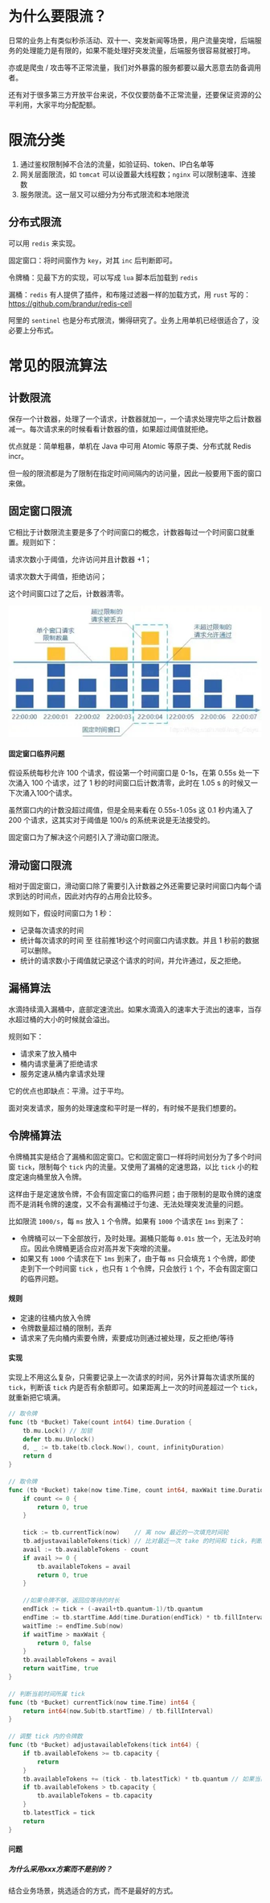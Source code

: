 # 为什么要限流？

日常的业务上有类似秒杀活动、双十一、突发新闻等场景，用户流量突增，后端服务的处理能力是有限的，如果不能处理好突发流量，后端服务很容易就被打垮。

亦或是爬虫 / 攻击等不正常流量，我们对外暴露的服务都要以最大恶意去防备调用者。

还有对于很多第三方开放平台来说，不仅仅要防备不正常流量，还要保证资源的公平利用，大家平均分配配额。





# 限流分类

1. 通过鉴权限制掉不合法的流量，如验证码、token、IP白名单等
2. 网关层面限流，如 `tomcat` 可以设置最大线程数；`nginx` 可以限制速率、连接数
3. 服务限流。这一层又可以细分为分布式限流和本地限流



## 分布式限流

可以用 `redis` 来实现。

固定窗口：将时间窗作为 `key`，对其 `inc` 后判断即可。

令牌桶：见最下方的实现，可以写成 `lua` 脚本后加载到 `redis`

漏桶：`redis` 有人提供了插件，和布隆过滤器一样的加载方式，用 `rust` 写的：https://github.com/brandur/redis-cell

阿里的 `sentinel` 也是分布式限流，懒得研究了。业务上用单机已经很适合了，没必要上分布式。





# 常见的限流算法



## 计数限流

保存一个计数器，处理了一个请求，计数器就加一，一个请求处理完毕之后计数器减一。每次请求来的时候看看计数器的值，如果超过阈值就拒绝。

优点就是：简单粗暴，单机在 Java 中可用 Atomic 等原子类、分布式就 Redis incr。

但一般的限流都是为了限制在指定时间间隔内的访问量，因此一般要用下面的窗口来做。





## 固定窗口限流

它相比于计数限流主要是多了个时间窗口的概念，计数器每过一个时间窗口就重置。规则如下：

请求次数小于阈值，允许访问并且计数器 +1；

请求次数大于阈值，拒绝访问；

这个时间窗口过了之后，计数器清零。

![img](assets/5e5160346bc5ec9d7437aede368d4188.png)



#### 固定窗口临界问题

假设系统每秒允许 100 个请求，假设第一个时间窗口是 0-1s，在第 0.55s 处一下次涌入 100 个请求，过了 1 秒的时间窗口后计数清零，此时在 1.05 s 的时候又一下次涌入100个请求。

虽然窗口内的计数没超过阈值，但是全局来看在 0.55s-1.05s 这 0.1 秒内涌入了 200 个请求，这其实对于阈值是 100/s 的系统来说是无法接受的。

固定窗口为了解决这个问题引入了滑动窗口限流。





## 滑动窗口限流

相对于固定窗口，滑动窗口除了需要引入计数器之外还需要记录时间窗口内每个请求到达的时间点，因此对内存的占用会比较多。

规则如下，假设时间窗口为 1 秒：

- 记录每次请求的时间
- 统计每次请求的时间 至 往前推1秒这个时间窗口内请求数。并且 1 秒前的数据可以删除。
- 统计的请求数小于阈值就记录这个请求的时间，并允许通过，反之拒绝。





## 漏桶算法

水滴持续滴入漏桶中，底部定速流出。如果水滴滴入的速率大于流出的速率，当存水超过桶的大小的时候就会溢出。

规则如下：

- 请求来了放入桶中
- 桶内请求量满了拒绝请求
- 服务定速从桶内拿请求处理

它的优点也即缺点：平滑。过于平均。

面对突发请求，服务的处理速度和平时是一样的，有时候不是我们想要的。





## 令牌桶算法

令牌桶其实是结合了漏桶和固定窗口。它和固定窗口一样将时间划分为了多个时间窗 `tick`，限制每个 `tick` 内的流量。又使用了漏桶的定速思路，以比 `tick` 小的粒度定速向桶里放入令牌。

这样由于是定速放令牌，不会有固定窗口的临界问题；由于限制的是取令牌的速度而不是消耗令牌的速度，又不会有漏桶过于匀速、无法处理突发流量的问题。

比如限流 `1000/s`，每 `ms` 放入 `1` 个令牌。如果有 `1000` 个请求在 `1ms` 到来了：

- 令牌桶可以一下全部放行，及时处理。漏桶只能每 `0.01s` 放一个，无法及时响应。因此令牌桶更适合应对高并发下突增的流量。
- 如果又有 `1000` 个请求在下 `1ms` 到来了，由于每 `ms` 只会填充 `1` 个令牌，即使走到下一个时间窗 `tick` ，也只有 `1` 个令牌，只会放行 `1` 个，不会有固定窗口的临界问题。



#### 规则

- 定速的往桶内放入令牌
- 令牌数量超过桶的限制，丢弃
- 请求来了先向桶内索要令牌，索要成功则通过被处理，反之拒绝/等待



#### 实现

实现上不用这么复杂，只需要记录上一次请求的时间，另外计算每次请求所属的 `tick`，判断该 `tick` 内是否有余额即可。如果距离上一次的时间差超过一个 `tick`，就重新把它填满。

```go
// 取令牌
func (tb *Bucket) Take(count int64) time.Duration {
	tb.mu.Lock() // 加锁
	defer tb.mu.Unlock()
	d, _ := tb.take(tb.clock.Now(), count, infinityDuration)
	return d
}

// 取令牌
func (tb *Bucket) take(now time.Time, count int64, maxWait time.Duration) (time.Duration, bool) {
	if count <= 0 {
		return 0, true
	}
    
	tick := tb.currentTick(now)    // 离 now 最近的一次填充时间轮
	tb.adjustavailableTokens(tick) // 比对最近一次 take 的时间和 tick，判断应该填充多少令牌
	avail := tb.availableTokens - count
	if avail >= 0 {
		tb.availableTokens = avail
		return 0, true
	}

    //如果令牌不够，返回应等待的时长
	endTick := tick + (-avail+tb.quantum-1)/tb.quantum
	endTime := tb.startTime.Add(time.Duration(endTick) * tb.fillInterval)
	waitTime := endTime.Sub(now)
	if waitTime > maxWait {
		return 0, false
	}
	tb.availableTokens = avail
	return waitTime, true
}

// 判断当前时间所属 tick
func (tb *Bucket) currentTick(now time.Time) int64 {
	return int64(now.Sub(tb.startTime) / tb.fillInterval)
}

// 调整 tick 内的令牌数
func (tb *Bucket) adjustavailableTokens(tick int64) {
	if tb.availableTokens >= tb.capacity {
		return
	}
	tb.availableTokens += (tick - tb.latestTick) * tb.quantum // 如果当前 tick > 上一次 tick，就将令牌桶填满
	if tb.availableTokens > tb.capacity {
		tb.availableTokens = tb.capacity
	}
	tb.latestTick = tick
	return
}
```



#### 问题

##### 为什么采用xxx方案而不是别的？

结合业务场景，挑选适合的方式，而不是最好的方式。